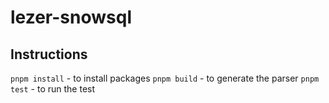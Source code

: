 # lezer-snowsql

## Instructions

`pnpm install` - to install packages
`pnpm build` - to generate the parser
`pnpm test` - to run the test
